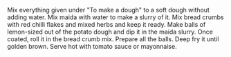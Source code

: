 Mix everything given under "To make a dough" to a soft dough without adding water.
Mix maida with water to make a slurry of it.
Mix bread crumbs with red chilli flakes and mixed herbs and keep it ready.
Make balls of lemon-sized out of the potato dough and dip it in the maida slurry.
Once coated, roll it in the bread crumb mix.
Prepare all the balls. Deep fry it until golden brown.
Serve hot with tomato sauce or mayonnaise.